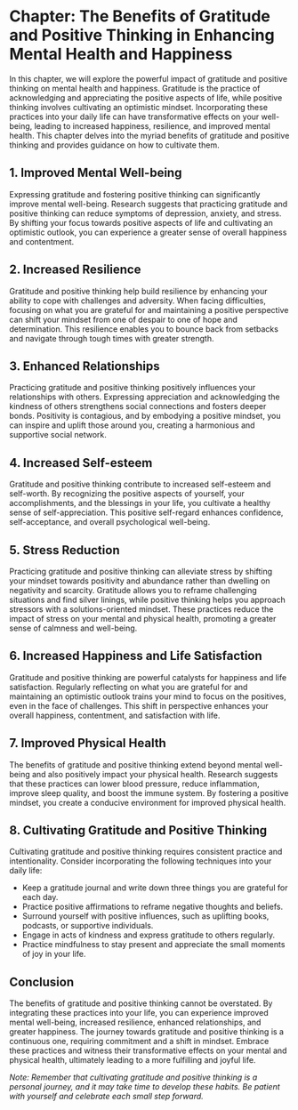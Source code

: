 Chapter: The Benefits of Gratitude and Positive Thinking in Enhancing Mental Health and Happiness
=================================================================================================

In this chapter, we will explore the powerful impact of gratitude and positive thinking on mental health and happiness. Gratitude is the practice of acknowledging and appreciating the positive aspects of life, while positive thinking involves cultivating an optimistic mindset. Incorporating these practices into your daily life can have transformative effects on your well-being, leading to increased happiness, resilience, and improved mental health. This chapter delves into the myriad benefits of gratitude and positive thinking and provides guidance on how to cultivate them.

**1. Improved Mental Well-being**
---------------------------------

Expressing gratitude and fostering positive thinking can significantly improve mental well-being. Research suggests that practicing gratitude and positive thinking can reduce symptoms of depression, anxiety, and stress. By shifting your focus towards positive aspects of life and cultivating an optimistic outlook, you can experience a greater sense of overall happiness and contentment.

**2. Increased Resilience**
---------------------------

Gratitude and positive thinking help build resilience by enhancing your ability to cope with challenges and adversity. When facing difficulties, focusing on what you are grateful for and maintaining a positive perspective can shift your mindset from one of despair to one of hope and determination. This resilience enables you to bounce back from setbacks and navigate through tough times with greater strength.

**3. Enhanced Relationships**
-----------------------------

Practicing gratitude and positive thinking positively influences your relationships with others. Expressing appreciation and acknowledging the kindness of others strengthens social connections and fosters deeper bonds. Positivity is contagious, and by embodying a positive mindset, you can inspire and uplift those around you, creating a harmonious and supportive social network.

**4. Increased Self-esteem**
----------------------------

Gratitude and positive thinking contribute to increased self-esteem and self-worth. By recognizing the positive aspects of yourself, your accomplishments, and the blessings in your life, you cultivate a healthy sense of self-appreciation. This positive self-regard enhances confidence, self-acceptance, and overall psychological well-being.

**5. Stress Reduction**
-----------------------

Practicing gratitude and positive thinking can alleviate stress by shifting your mindset towards positivity and abundance rather than dwelling on negativity and scarcity. Gratitude allows you to reframe challenging situations and find silver linings, while positive thinking helps you approach stressors with a solutions-oriented mindset. These practices reduce the impact of stress on your mental and physical health, promoting a greater sense of calmness and well-being.

**6. Increased Happiness and Life Satisfaction**
------------------------------------------------

Gratitude and positive thinking are powerful catalysts for happiness and life satisfaction. Regularly reflecting on what you are grateful for and maintaining an optimistic outlook trains your mind to focus on the positives, even in the face of challenges. This shift in perspective enhances your overall happiness, contentment, and satisfaction with life.

**7. Improved Physical Health**
-------------------------------

The benefits of gratitude and positive thinking extend beyond mental well-being and also positively impact your physical health. Research suggests that these practices can lower blood pressure, reduce inflammation, improve sleep quality, and boost the immune system. By fostering a positive mindset, you create a conducive environment for improved physical health.

**8. Cultivating Gratitude and Positive Thinking**
--------------------------------------------------

Cultivating gratitude and positive thinking requires consistent practice and intentionality. Consider incorporating the following techniques into your daily life:

* Keep a gratitude journal and write down three things you are grateful for each day.
* Practice positive affirmations to reframe negative thoughts and beliefs.
* Surround yourself with positive influences, such as uplifting books, podcasts, or supportive individuals.
* Engage in acts of kindness and express gratitude to others regularly.
* Practice mindfulness to stay present and appreciate the small moments of joy in your life.

**Conclusion**
--------------

The benefits of gratitude and positive thinking cannot be overstated. By integrating these practices into your life, you can experience improved mental well-being, increased resilience, enhanced relationships, and greater happiness. The journey towards gratitude and positive thinking is a continuous one, requiring commitment and a shift in mindset. Embrace these practices and witness their transformative effects on your mental and physical health, ultimately leading to a more fulfilling and joyful life.

*Note: Remember that cultivating gratitude and positive thinking is a personal journey, and it may take time to develop these habits. Be patient with yourself and celebrate each small step forward.*
